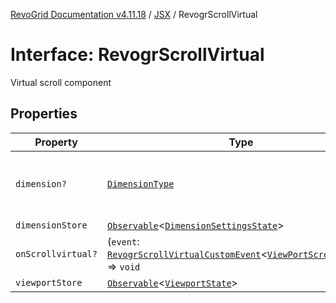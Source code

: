 [RevoGrid Documentation v4.11.18](README.md) / [JSX](Namespace.JSX.md) / RevogrScrollVirtual

# Interface: RevogrScrollVirtual

Virtual scroll component

## Properties

| Property | Type | Description | Defined in |
| ------ | ------ | ------ | ------ |
| `dimension?` | [`DimensionType`](TypeAlias.DimensionType.md) | Scroll dimension (`X` - `rgCol` or `Y` - `rgRow`) | [src/components.d.ts:2228](https://github.com/revolist/revogrid/blob/1653ad6831cb8c4a18b49e381a14df0c317a2084/src/components.d.ts#L2228) |
| `dimensionStore` | [`Observable`](TypeAlias.Observable.md)\<[`DimensionSettingsState`](Interface.DimensionSettingsState.md)\> | Dimensions | [src/components.d.ts:2232](https://github.com/revolist/revogrid/blob/1653ad6831cb8c4a18b49e381a14df0c317a2084/src/components.d.ts#L2232) |
| `onScrollvirtual?` | (`event`: [`RevogrScrollVirtualCustomEvent`](Interface.RevogrScrollVirtualCustomEvent.md)\<[`ViewPortScrollEvent`](TypeAlias.ViewPortScrollEvent.md)\>) => `void` | Scroll event | [src/components.d.ts:2236](https://github.com/revolist/revogrid/blob/1653ad6831cb8c4a18b49e381a14df0c317a2084/src/components.d.ts#L2236) |
| `viewportStore` | [`Observable`](TypeAlias.Observable.md)\<[`ViewportState`](Interface.ViewportState.md)\> | Viewport | [src/components.d.ts:2240](https://github.com/revolist/revogrid/blob/1653ad6831cb8c4a18b49e381a14df0c317a2084/src/components.d.ts#L2240) |

